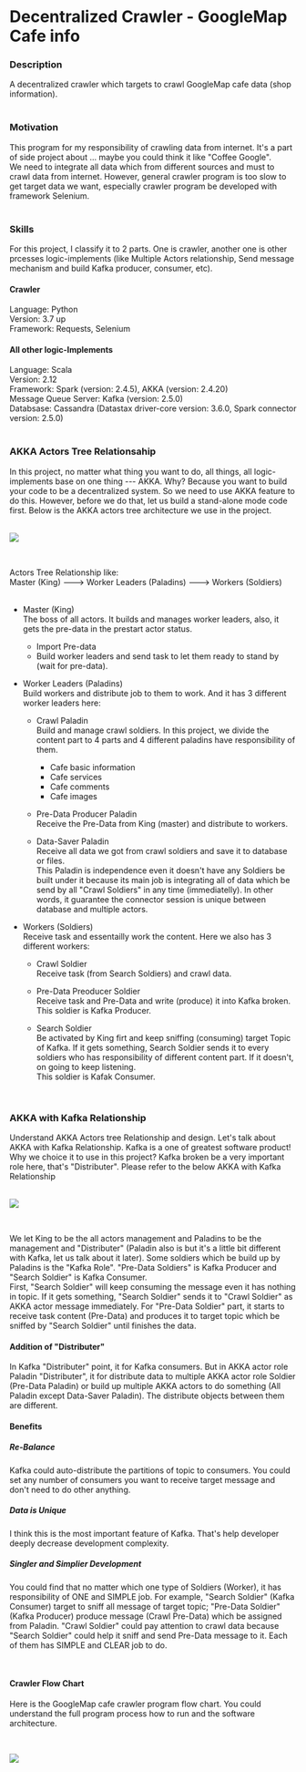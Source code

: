 # Decentralized Crawler - GoogleMap Cafe info

### Description
A decentralized crawler which targets to crawl GoogleMap cafe data (shop information). <br>
<br>

### Motivation
This program for my responsibility of crawling data from internet. It's a part of side project about ... maybe you could think it like "Coffee Google". <br>
We need to integrate all data which from different sources and must to crawl data from internet. However, general crawler program is too slow to get target data we want, especially crawler program be developed with framework Selenium. <br>
<br>

### Skills
For this project, I classify it to 2 parts. One is crawler, another one is other prcesses logic-implements (like Multiple Actors relationship, Send message mechanism and build Kafka producer, consumer, etc). <br>

#### Crawler
Language: Python <br>
Version: 3.7 up <br>
Framework: Requests, Selenium <br>

#### All other logic-Implements
Language: Scala <br>
Version: 2.12 <br>
Framework: Spark (version: 2.4.5), AKKA (version: 2.4.20) <br>
Message Queue Server: Kafka (version: 2.5.0) <br>
Databsase: Cassandra (Datastax driver-core version: 3.6.0, Spark connector version: 2.5.0) <br>
<br>

### AKKA Actors Tree Relationsahip 

In this project, no matter what thing you want to do, all things, all logic-implements base on one thing --- AKKA. Why? Because you want to build your code to be a decentralized system. So we need to use AKKA feature to do this. However, before we do that, let us build a stand-alone mode code first. Below is the AKKA actors tree architecture we use in the project. <br>
 <br>
 
![](https://github.com/Chisanan232/Decentralized-Crawler---GoogleMap-Cafe-info/raw/master/docs/imgs/GoogleMap_Cafe_Decentralized_Crawler_Diagram-Akka_Actors_Tree.png)
 
 <br>

Actors Tree Relationship like: <br>
Master (King) ---> Worker Leaders (Paladins) ---> Workers (Soldiers) <br>
 <br>
* Master (King) <br>
The boss of all actors. It builds and manages worker leaders, also, it gets the pre-data in the prestart actor status.
  * Import Pre-data
  * Build worker leaders and send task to let them ready to stand by (wait for pre-data).


* Worker Leaders (Paladins) <br>
Build workers and distribute job to them to work. And it has 3 different worker leaders here:
  * Crawl Paladin <br>
  Build and manage crawl soldiers. In this project, we divide the content part to 4 parts and 4 different paladins have responsibility of them.
    * Cafe basic information
    * Cafe services
    * Cafe comments
    * Cafe images
  
  * Pre-Data Producer Paladin <br>
  Receive the Pre-Data from King (master) and distribute to workers. <br>
  
  * Data-Saver Paladin <br>
  Receive all data we got from crawl soldiers and save it to database or files. <br>
  This Paladin is independence even it doesn't have any Soldiers be built under it because its main job is integrating all of data which be send by all "Crawl Soldiers" in any time (immediatelly). In other words, it guarantee the connector session is unique between database and multiple actors. <br>
  

* Workers (Soldiers) <br>
Receive task and essentailly work the content. Here we also has 3 different workers: <br>
  * Crawl Soldier <br>
  Receive task (from Search Soldiers) and crawl data.  <br>
  
  * Pre-Data Preoducer Soldier <br>
  Receive task and Pre-Data and write (produce) it into Kafka broken. <br> 
  This soldier is Kafka Producer. <br>
  
  * Search Soldier <br>
  Be activated by King firt and keep sniffing (consuming) target Topic of Kafka. If it gets something, Search Soldier sends it to every soldiers who has responsibility of different content part. If it doesn't, on going to keep listening.  <br>
  This soldier is Kafak Consumer. <br>

<br>

### AKKA with Kafka Relationship 

Understand AKKA Actors tree Relationship and design. Let's talk about AKKA with Kafka Relationship. Kafka is a one of greatest software product! Why we choice it to use in this project? Kafka broken be a very important role here, that's "Distributer". Please refer to the below AKKA with Kafka Relationship <br>
<br>
 
![](https://github.com/Chisanan232/Decentralized-Crawler---GoogleMap-Cafe-info/raw/master/docs/imgs/GoogleMap_Cafe_Decentralized_Crawler_Diagram-Kafka_Diagram.png)
 
<br>

We let King to be the all actors management and Paladins to be the management and "Distributer" (Paladin also is but it's a little bit different with Kafka, let us talk about it later). Some soldiers which be build up by Paladins is the "Kafka Role". "Pre-Data Soldiers" is Kafka Producer and "Search Soldier" is Kafka Consumer. <br>
First, "Search Soldier" will keep consuming the message even it has nothing in topic. If it gets something, "Search Soldier" sends it to "Crawl Soldier" as AKKA actor message immediately. For "Pre-Data Soldier" part, it starts to receive task content (Pre-Data) and produces it to target topic which be sniffed by "Search Soldier" until finishes the data. <br>

#### Addition of "Distributer"
In Kafka "Distributer" point, it for Kafka consumers. But in AKKA actor role Paladin "Distributer", it for distribute data to multiple AKKA actor role Soldier (Pre-Data Paladin) or build up multiple AKKA actors to do something (All Paladin except Data-Saver Paladin). The distribute objects between them are different.

#### Benefits
##### Re-Balance <br>
Kafka could auto-distribute the partitions of topic to consumers. You could set any number of consumers you want to receive target message and don't need to do other anything.

##### Data is Unique <br>
I think this is the most important feature of Kafka. That's help developer deeply decrease development complexity.

##### Singler and Simplier Development <br>
You could find that no matter which one type of Soldiers (Worker), it has responsibility of ONE and SIMPLE job. For example, "Search Soldier" (Kafka Consumer) target to sniff all message of target topic; "Pre-Data Soldier" (Kafka Producer) produce message (Crawl Pre-Data) which be assigned from Paladin. "Crawl Soldier" could pay attention to crawl data because "Search Soldier" could help it sniff and send Pre-Data message to it. Each of them has SIMPLE and CLEAR job to do.

<br>

#### Crawler Flow Chart

Here is the GoogleMap cafe crawler program flow chart. You could understand the full program process how to run and the software architecture.

<br>
 
![](https://github.com/Chisanan232/Decentralized-Crawler---GoogleMap-Cafe-info/raw/master/docs/imgs/GoogleMap_Cafe_Decentralized_Crawler_Diagram-Cafe_Crawler.png)
 
<br>

